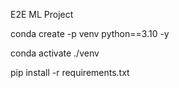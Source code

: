 E2E ML Project

conda create -p venv python==3.10 -y

conda activate ./venv

pip install -r requirements.txt
